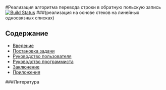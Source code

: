 ﻿#Реализация алгоритма перевода строки в обратную польскую запись [![Build Status](https://travis-ci.org/Alexander-Khlybov/mp2-lab3-postfix.svg)](https://travis-ci.org/Alexander-Khlybov/mp2-lab3-postfix)
###(реализация на основе стеков на линейных односвязных списках)



## Содержание
* [Введение]()
* [Постановка задачи]()
* [Руководство пользователя]()
* [Руководство программиста]()
* [Заключение]()
* [Приложения]()


###Литература
>
>
>
>
>
  
  
